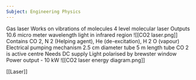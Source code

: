 ```yaml
---
Subject: Engineering Physics
---
```


Gas laser
Works on vibrations of molecules
4 level molecular laser
Outputs 10.6 micro meter wavelength light in infrared region
![[CO2 laser.png]]
Contains CO 2, N 2 (Helping agent), He (de-excitation), H 2 O (vapour)
Electrical pumping mechanism
2.5 cm diameter tube
5 m length tube
CO 2 is active centre
Needs DC supply
Light polarised by brewster window
Power output - 10 kW
![[CO2 laser energy diagram.png]]

[[Laser]]
